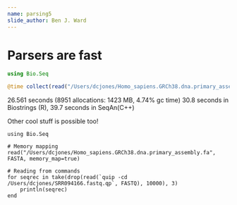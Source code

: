 ```yaml
---
name: parsing5
slide_author: Ben J. Ward
---
```

# Parsers are fast
```julia
using Bio.Seq

@time collect(read("/Users/dcjones/Homo_sapiens.GRCh38.dna.primary_assembly.fa", FASTA));
```
26.561 seconds (8951 allocations: 1423 MB, 4.74% gc time)
30.8 seconds in Biostrings (R), 39.7 seconds in SeqAn(C++)

Other cool stuff is possible too!
```
using Bio.Seq

# Memory mapping
read("/Users/dcjones/Homo_sapiens.GRCh38.dna.primary_assembly.fa", FASTA, memory_map=true)

# Reading from commands
for seqrec in take(drop(read(`quip -cd /Users/dcjones/SRR094166.fastq.qp`, FASTQ), 10000), 3)
    println(seqrec)
end
```
